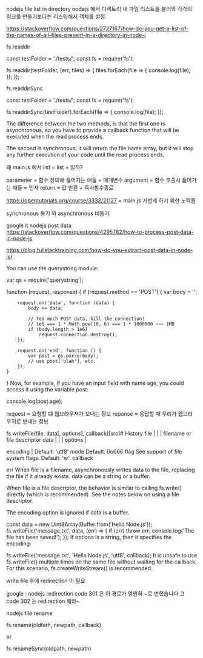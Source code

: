 nodejs file list in directory
nodejs 에서 디렉토리 내 파일 리스트를 불러와 각각의 링크를 만들기보다는
리스팅해서 객체를 설정

https://stackoverflow.com/questions/2727167/how-do-you-get-a-list-of-the-names-of-all-files-present-in-a-directory-in-node-j

fs.readdir

const testFolder = './tests/';
const fs = require('fs');

fs.readdir(testFolder, (err, files) => {
  files.forEach(file => {
    console.log(file);
  });
});





fs.readdirSync

const testFolder = './tests/';
const fs = require('fs');

fs.readdirSync(testFolder).forEach(file => {
  console.log(file);
});

The difference between the two methods, is that the first one is asynchronous, so you have to provide a callback function that will be executed when the read process ends.

The second is synchronous, it will return the file name array, but it will stop any further execution of your code until the read process ends.


왜 main.js 에서 list = list + </ul> 일까?

parameter = 함수 정의에 들어가는 애들 = 매개변수
argument = 함수 호출시 들어가는 애들 = 인자
return = 값 반환 + 즉시함수종료

https://opentutorials.org/course/3332/21127 = main.js 가볍게 하기 위한 노력들

synchronous 동기 와 asynchronous 비동기


google it
nodejs post data
https://stackoverflow.com/questions/4295782/how-to-process-post-data-in-node-js

https://blog.fullstacktraining.com/how-do-you-extract-post-data-in-node-js/

You can use the querystring module:

var qs = require('querystring');

function (request, response) {
    if (request.method == 'POST') {
        var body = '';

        request.on('data', function (data) {
            body += data;

            // Too much POST data, kill the connection!
            // 1e6 === 1 * Math.pow(10, 6) === 1 * 1000000 ~~~ 1MB
            if (body.length > 1e6)
                request.connection.destroy();
        });

        request.on('end', function () {
            var post = qs.parse(body);
            // use post['blah'], etc.
        });
    }
}
Now, for example, if you have an input field with name age, you could access it using the variable post:

console.log(post.age);

request = 요청할 떄 웹브라우저가 보내는 정보
reponse = 응답할 때 우리가 웹브라우저로 보내는 정보




fs.writeFile(file, data[, options], callback)[src]#
History
file <string> | <Buffer> | <URL> | <integer> filename or file descriptor
data <string> | <Buffer> | <TypedArray> | <DataView>
options <Object> | <string>

encoding <string> | <null> Default: 'utf8'
mode <integer> Default: 0o666
flag <string> See support of file system flags. Default: 'w'.
callback <Function>

err <Error>
When file is a filename, asynchronously writes data to the file, replacing the file if it already exists. data can be a string or a buffer.

When file is a file descriptor, the behavior is similar to calling fs.write() directly (which is recommended). See the notes below on using a file descriptor.

The encoding option is ignored if data is a buffer.

const data = new Uint8Array(Buffer.from('Hello Node.js'));
fs.writeFile('message.txt', data, (err) => {
  if (err) throw err;
  console.log('The file has been saved!');
});
If options is a string, then it specifies the encoding:

fs.writeFile('message.txt', 'Hello Node.js', 'utf8', callback);
It is unsafe to use fs.writeFile() multiple times on the same file without waiting for the callback. For this scenario, fs.createWriteStream() is recommended.


write file 후에 redirection 이 필요

google : nodejs redirection
code 301 은 이 경로가 영원히 ~로 변했습니다 고
code 302 는 redirection 해라~


nodejs file rename

fs.rename(oldfath, newpath, callback)

or

fs.renameSync(oldpath, newpath)